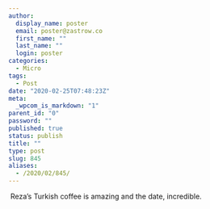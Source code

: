 ```yaml
---
author:
  display_name: poster
  email: poster@zastrow.co
  first_name: ""
  last_name: ""
  login: poster
categories:
  - Micro
tags:
  - Post
date: "2020-02-25T07:48:23Z"
meta:
  _wpcom_is_markdown: "1"
parent_id: "0"
password: ""
published: true
status: publish
title: ""
type: post
slug: 845
aliases:
  - /2020/02/845/
---
```

<p><img src="/assets/2020/02/87236753_2637431513143115_2498343757276319412_n.jpg?_nc_ht=scontent.cdninstagram.com&amp;_nc_ohc=WEXHkdbHuhgAX_JOam5&amp;oh=bd78e20348b456c7221d7932c0068266&amp;oe=5E80573D" alt="" /> Reza’s Turkish coffee is amazing and the date, incredible.</p>
